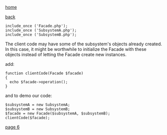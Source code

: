 [home](./page01.md)

[back](./page04.md)

```
include_once ('Facade.php');
include_once ('SubsystemA.php');
include_once ('SubsystemB.php');
```

The client code may have some of the subsystem's objects already created. In this case, it might be worthwhile to initialize the Facade with these objects instead of letting the Facade create new instances.

add:

```
function clientCode(Facade $facade)
{
  echo $facade->operation();
}
```

and to demo our code:

```
$subsystemA = new SubsystemA;
$subsystemB = new SubsystemB;
$facade = new Facade($subsystemA, $subsystemB);
clientCode($facade);
```



[page 6](./page06.md)
